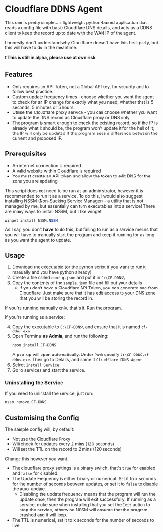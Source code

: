 # Cloudflare DDNS Agent
This one is pretty simple... a lightweight python-based application that reads a config file with basic Cloudflare DNS details, and acts as a DDNS client to keep the record up to date with the WAN IP of the agent.

I honestly don't understand why Cloudflare doesn't have this first-party, but this will have to do in the meantime.

**:exclamation: This is still in alpha, please use at own risk**

## Features

- Only requires an API Token, not a Global API key, for security and to follow best practice.
- Custom update frequency times - choose whether you want the agent to check for an IP change for exactly what you need, whether that is 5 seconds, 5 minutes or 5 hours.
- Utilise the Cloudflare proxy service - you can choose whether you want to update the DNS record as Cloudflare proxy or DNS only.
- The program is smart enough to check the existing record, so if the IP is already what it should be, the program won't update it for the hell of it; the IP will only be updated if the program sees a difference between the current and proposed IP.

## Prerequisites

- An internet connection is required
- A valid website within Cloudflare is required
- You must create an API token and allow the token to edit DNS for the zone you are updating

This script does not need to be run as an administrator, however it is recommended to run it as a service. To do this, I would also suggest installing NSSM (Non-Sucking Service Manager) - a utility that is not managed by me, but essentially can turn executables into a service! There are many ways to install NSSM, but I like winget:

```powershell
winget install NSSM.NSSM
```

As I say, you don't **have** to do this, but failing to run as a service means that you will have to manually start the program and keep it running for as long as you want the agent to update.

## Usage

1. Download the executable (or the python script if you want to run it manually and you have python already)
2. Create a file called ```config.json``` and put it in ```C:\CF-DDNS\```
3. Copy the contents of the ```sample.json``` file and fill out your details
    - If you don't have a Cloudflare API Token, you can generate one from Cloudflare. Just make sure that it has edit access to your DNS zone that you will be storing the record in.

If you're running manually only, that's it. Run the program.

If you're running as a service:

4. Copy the executable to ```C:\CF-DDNS\``` and ensure that it is named ```cf-ddns.exe```
5. Open Terminal **as Admin**, and run the following:
    ```powershell
    nssm install CF-DDNS
    ```
    A pop-up will open automatically. Under ```Path``` specify ```C:\CF-DDNS\cf-ddns.exe```.
    Then go to Details, and name it ```Cloudflare DDNS Agent```
6. Select ```Install Service```
7. Go to services and start the service.

### Uninstalling the Service

If you need to uninstall the service, just run:
```powershell
nssm remove CF-DDNS
```

## Customising the Config

The sample config will, by default:
- Not use the Cloudflare Proxy
- Will check for updates every 2 mins (120 seconds)
- Will set the TTL on the record to 2 mins (120 seconds)

Change this however you want. 

- The cloudflare proxy settings is a binary switch, that's ```true``` for enabled and ```false``` for disabled.
- The Update Frequency is either binary or numerical. Set it to x seconds for the number of seconds between updates, or set it to ```false``` to disable the auto-update.
    - Disabling the update frequency means that the program will run the update once, then the program will exit successfully. If running as a service, make sure when installing that you set the ```Exit``` action to stop the service, otherwise NSSM will assume that the program crashed and it will loop.
- The TTL is numerical, set it to x seconds for the number of seconds to live.